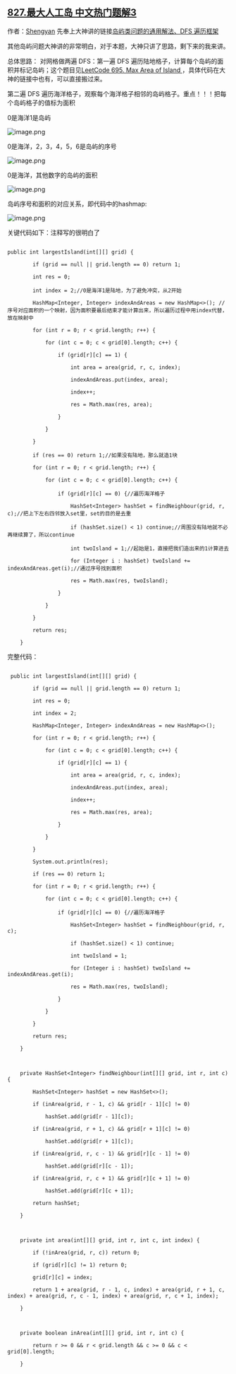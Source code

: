 ## [827.最大人工岛 中文热门题解3](https://leetcode.cn/problems/making-a-large-island/solutions/100000/dao-yu-wen-ti-mei-you-na-yao-nan-du-li-x-cgbv)

作者：[Shengyan](https://leetcode.cn/u/Shengyan)
先奉上大神讲的链接[岛屿类问题的通用解法、DFS 遍历框架](https://leetcode-cn.com/problems/number-of-islands/solution/dao-yu-lei-wen-ti-de-tong-yong-jie-fa-dfs-bian-li-/)
其他岛屿问题大神讲的非常明白，对于本题，大神只讲了思路，剩下来的我来讲。
总体思路： 对网格做两遍 DFS：第一遍 DFS 遍历陆地格子，计算每个岛屿的面积并标记岛屿；这个题目见[LeetCode 695. Max Area of Island ](https://leetcode-cn.com/problems/max-area-of-island/)   ，具体代码在大神的链接中也有，可以直接搬过来。

第二遍 DFS 遍历海洋格子，观察每个海洋格子相邻的岛屿格子。重点！！！把每个岛屿格子的值标为面积
0是海洋1是岛屿
![image.png](https://pic.leetcode-cn.com/1608107427-fMJpJb-image.png)

0是海洋，2，3，4，5，6是岛屿的序号
![image.png](https://pic.leetcode-cn.com/1608107387-eQulJI-image.png)

0是海洋，其他数字的岛屿的面积
![image.png](https://pic.leetcode-cn.com/1608107447-sJPEQW-image.png)

岛屿序号和面积的对应关系，即代码中的hashmap:
![image.png](https://pic.leetcode-cn.com/1608107514-SqiEkB-image.png)


关键代码如下：注释写的很明白了
```
public int largestIsland(int[][] grid) {
        if (grid == null || grid.length == 0) return 1;
        int res = 0;
        int index = 2;//0是海洋1是陆地，为了避免冲突，从2开始
        HashMap<Integer, Integer> indexAndAreas = new HashMap<>(); //序号对应面积的一个映射，因为面积要最后结束才能计算出来，所以遍历过程中用index代替，放在映射中
        for (int r = 0; r < grid.length; r++) {
            for (int c = 0; c < grid[0].length; c++) {
                if (grid[r][c] == 1) {
                    int area = area(grid, r, c, index);
                    indexAndAreas.put(index, area);
                    index++;
                    res = Math.max(res, area);
                }
            }
        }
        if (res == 0) return 1;//如果没有陆地，那么就造1块
        for (int r = 0; r < grid.length; r++) {
            for (int c = 0; c < grid[0].length; c++) {
                if (grid[r][c] == 0) {//遍历海洋格子
                    HashSet<Integer> hashSet = findNeighbour(grid, r, c);//把上下左右四邻放入set里，set的目的是去重
                    if (hashSet.size() < 1) continue;//周围没有陆地就不必再继续算了，所以continue
                    int twoIsland = 1;//起始是1，直接把我们造出来的1计算进去
                    for (Integer i : hashSet) twoIsland += indexAndAreas.get(i);//通过序号找到面积
                    res = Math.max(res, twoIsland);
                }
            }
        }
        return res;
    }
```

完整代码：
```
 public int largestIsland(int[][] grid) {
        if (grid == null || grid.length == 0) return 1;
        int res = 0;
        int index = 2;
        HashMap<Integer, Integer> indexAndAreas = new HashMap<>();
        for (int r = 0; r < grid.length; r++) {
            for (int c = 0; c < grid[0].length; c++) {
                if (grid[r][c] == 1) {
                    int area = area(grid, r, c, index);
                    indexAndAreas.put(index, area);
                    index++;
                    res = Math.max(res, area);
                }
            }
        }
        System.out.println(res);
        if (res == 0) return 1;
        for (int r = 0; r < grid.length; r++) {
            for (int c = 0; c < grid[0].length; c++) {
                if (grid[r][c] == 0) {//遍历海洋格子
                    HashSet<Integer> hashSet = findNeighbour(grid, r, c);
                    if (hashSet.size() < 1) continue;
                    int twoIsland = 1;
                    for (Integer i : hashSet) twoIsland += indexAndAreas.get(i);
                    res = Math.max(res, twoIsland);
                }
            }
        }
        return res;
    }

    private HashSet<Integer> findNeighbour(int[][] grid, int r, int c) {
        HashSet<Integer> hashSet = new HashSet<>();
        if (inArea(grid, r - 1, c) && grid[r - 1][c] != 0)
            hashSet.add(grid[r - 1][c]);
        if (inArea(grid, r + 1, c) && grid[r + 1][c] != 0)
            hashSet.add(grid[r + 1][c]);
        if (inArea(grid, r, c - 1) && grid[r][c - 1] != 0)
            hashSet.add(grid[r][c - 1]);
        if (inArea(grid, r, c + 1) && grid[r][c + 1] != 0)
            hashSet.add(grid[r][c + 1]);
        return hashSet;
    }

    private int area(int[][] grid, int r, int c, int index) {
        if (!inArea(grid, r, c)) return 0;
        if (grid[r][c] != 1) return 0;
        grid[r][c] = index;
        return 1 + area(grid, r - 1, c, index) + area(grid, r + 1, c, index) + area(grid, r, c - 1, index) + area(grid, r, c + 1, index);
    }

    private boolean inArea(int[][] grid, int r, int c) {
        return r >= 0 && r < grid.length && c >= 0 && c < grid[0].length;
    }
```

